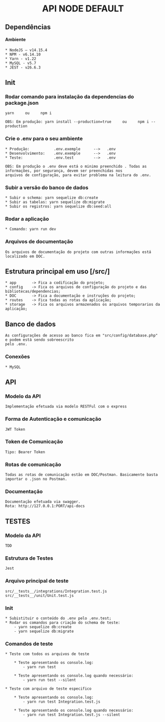 <h1 align="center"> API NODE DEFAULT </h1>


## Dependências

#### Ambiente

    * NodeJS – v14.15.4
    * NPM - v6.14.10
    * Yarn - v1.22
    * MySQL - v5.7
    * JEST - v26.6.3


## Init

### Rodar comando para instalação da dependencias do package.json

    yarn     ou     npm i

    OBS: Em produção: yarn install --production=true     ou     npm i --production

### Crie o .env para o seu ambiente

    * Produção:           .env.exemple      -->   .env
    * Desenvolvimento:    .env.exemple      -->   .env
    * Teste:              .env.test         -->   .env

    OBS: Em produção o .env deve está o minimo preenchido . Todas as informações, por segurança, devem ser preenchidas nos
    arquivos de configuração, para evitar problema na leitura do .env.

### Subir a versão do banco de dados

    * Subir o schema: yarn sequelize db:create
    * Subir as tabelas: yarn sequelize db:migrate
    * Subir os registros: yarn sequelize db:seed:all

### Rodar a aplicação

    * Comando: yarn run dev

### Arquivos de documentação

    Os arquivos de documentação do projeto com outras informações está localizado em DOC.


## Estrutura principal em uso [/src/]

    * app       -> Fica a codificação do projeto;
    * config    -> Fica os arquivos de configuração do projeto e das bibliotecas/dependencias;
    * DOC       -> Fica a documentação e instruções do projeto;
    * routes    -> Fica todas as rotas da aplicação;
    * storage   -> Fica os arquivos armazenados os arquivos temporarios da aplicação;


## Banco de dados

    As configurações de acesso ao banco fica em "src/config/database.php" e podem está sendo sobreescrito
    pelo .env.

### Conexões

    * MySQL


## API

### Modelo da API

    Implementação efetuada via modelo RESTFul com o express

### Forma de Autenticação e comunicação

    JWT Token

### Token de Comunicação

    Tipo: Bearer Token

### Rotas de comunicação

    Todas as rotas de comunicação estão em DOC/Postman. Basicamente basta importar o .json no Postman.

### Documentação

    Documentação efetuada via swagger.
    Rota: http://127.0.0.1:PORT/api-docs

## TESTES

### Modelo da API

    TDD

### Estrutura de Testes

    Jest

### Arquivo principal de teste

    src/__tests__/integrations/Integration.test.js
    src/__tests__/unit/Unit.test.js

### Init

    * Subistituir o conteúdo do .env pelo .env.test;
    * Rodar os comandos para criação do schema de teste:
        - yarn sequelize db:create
        - yarn sequelize db:migrate

### Comandos de teste
```
* Teste com todos os arquivos de teste

    * Teste apresentando os console.log:
        - yarn run test

    * Teste apresentando os console.log quando necessário:
        - yarn run test --silent
```
```
* Teste com arquivo de teste especifico

    * Teste apresentando os console.log:
        - yarn run test Integration.test.js

    * Teste apresentando os console.log quando necessário:
        - yarn run test Integration.test.js --silent
```
